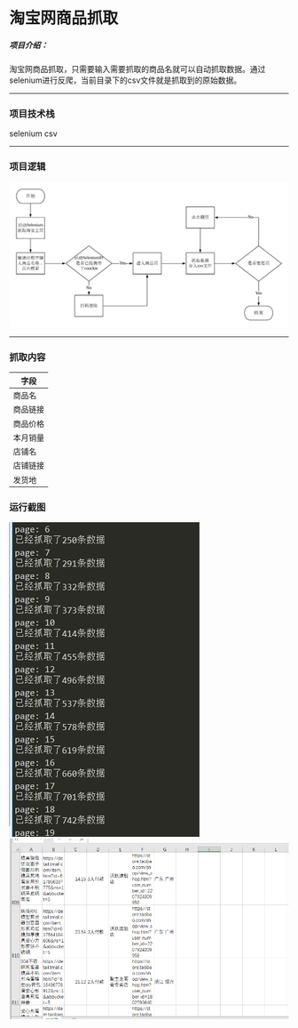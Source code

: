 # 淘宝网商品抓取

##### 项目介绍：
淘宝网商品抓取，只需要输入需要抓取的商品名就可以自动抓取数据。通过selenium进行反爬，当前目录下的csv文件就是抓取到的原始数据。

**** 
### 项目技术栈
selenium
csv

**** 
### 项目逻辑
![淘宝抓取逻辑](./imgs/流程图.png)

****  
### 抓取内容

|字段|
|---|
|商品名|
|商品链接|
|商品价格|
|本月销量|
|店铺名|
|店铺链接|
|发货地|

### 运行截图
![运行截图](./imgs/抓取界面.png)
![运行截图](./imgs/抓取结果.png)



